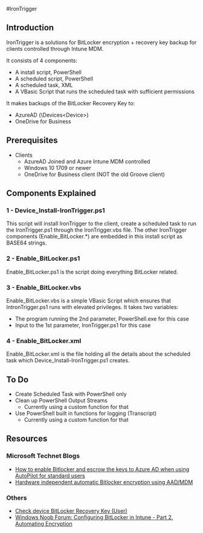 #IronTrigger

## Introduction
IronTrigger is a solutions for BitLocker encryption + recovery key backup for clients controlled through Intune MDM.

It consists of 4 components:
* A install script, PowerShell
* A scheduled script, PowerShell
* A scheduled task, XML
* A VBasic Script that runs the scheduled task with sufficient permissions

It makes backups of the BitLocker Recovery Key to:
* AzureAD (<UserName>\Devices\<Device>)
* OneDrive for Business
  
  
## Prerequisites
* Clients
  * AzureAD Joined and Azure Intune MDM controlled
  * Windows 10 1709 or newer
  * OneDrive for Business client (NOT the old Groove client)
  
  
## Components Explained
### 1 - Device_Install-IronTrigger.ps1
This script will install IronTrigger to the client, create a scheduled task to run the IronTrigger.ps1 through the IronTrigger.vbs file.
The other IronTrigger components (Enable_BitLocker.*) are embedded in this install script as BASE64 strings.

### 2 - Enable_BitLocker.ps1
Enable_BitLocker.ps1 is the script doing everything BitLocker related.

### 3 - Enable_BitLocker.vbs
Enable_BitLocker.vbs is a simple VBasic Script which ensures that IntronTrigger.ps1 runs with elevated privileges.
It takes two variables:
* The program running the 2nd parameter, PowerShell.exe for this case
* Input to the 1st parameter, IronTrigger.ps1 for this case

### 4 - Enable_BitLocker.xml
Enable_BitLocker.xml is the file holding all the details about the scheduled task which Device_Install-IronTrigger.ps1 creates.



## To Do
* Create Scheduled Task with PowerShell only
* Clean up PowerShell Output Streams
  * Currently using a custom function for that
* Use PowerShell built in functions for logging (Transcript)
  * Currently using a custom function for that


## Resources
### Microsoft Technet Blogs
* [How to enable Bitlocker and escrow the keys to Azure AD when using AutoPilot for standard users](https://blogs.technet.microsoft.com/showmewindows/2018/01/18/how-to-enable-bitlocker-and-escrow-the-keys-to-azure-ad-when-using-autopilot-for-standard-users/)
* [Hardware independent automatic Bitlocker encryption using AAD/MDM](https://blogs.technet.microsoft.com/home_is_where_i_lay_my_head/2017/06/07/hardware-independent-automatic-bitlocker-encryption-using-aadmdm/)
### Others
* [Check device BitLocker Recovery Key (User)](https://account.activedirectory.windowsazure.com/n/#/devices)
* [Windows Noob Forum: Configuring BitLocker in Intune - Part 2. Automating Encryption](https://www.windows-noob.com/forums/topic/15696-configuring-bitlocker-in-intune-part-2-automating-encryption/)
